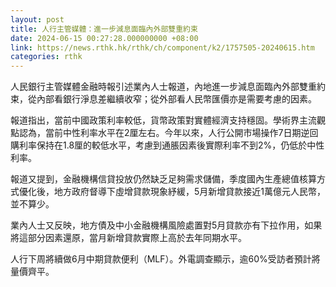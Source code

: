 ```yaml
---
layout: post
title: 人行主管媒體：進一步減息面臨內外部雙重約束
date: 2024-06-15 00:27:28.000000000 +08:00
link: https://news.rthk.hk/rthk/ch/component/k2/1757505-20240615.htm
categories: rthk
---
```


人民銀行主管媒體金融時報引述業內人士報道，內地進一步減息面臨內外部雙重約束，從內部看銀行淨息差繼續收窄；從外部看人民幣匯價亦是需要考慮的因素。

報道指出，當前中國政策利率較低，貨幣政策對實體經濟支持穩固。學術界主流觀點認為，當前中性利率水平在2厘左右。今年以來，人行公開市場操作7日期逆回購利率保持在1.8厘的較低水平，考慮到通脹因素後實際利率不到2%，仍低於中性利率。

報道又提到，金融機構信貸投放仍然缺乏足夠需求儲備，季度國內生產總值核算方式優化後，地方政府督導下虛增貸款現象紓緩，5月新增貸款接近1萬億元人民幣，並不算少。

業內人士又反映，地方債及中小金融機構風險處置對5月貸款亦有下拉作用，如果將這部分因素還原，當月新增貸款實際上高於去年同期水平。

人行下周將續做6月中期貸款便利（MLF）。外電調查顯示，逾60%受訪者預計將量價齊平。
